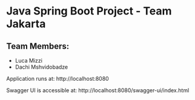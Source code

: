 # Java Spring Boot Project - Team Jakarta

## Team Members:
* Luca Mizzi
* Dachi Mshvidobadze

Application runs at: http://localhost:8080

Swagger UI is accessible at: http://localhost:8080/swagger-ui/index.html